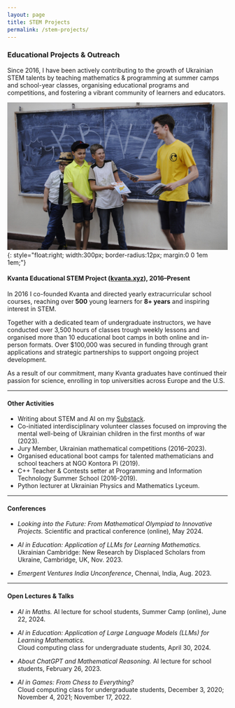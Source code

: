 ```yaml
---
layout: page
title: STEM Projects
permalink: /stem-projects/
---
```


<link rel="stylesheet" href="{{ '/assets/css/custom.css' | relative_url }}">

### Educational Projects & Outreach

Since 2016, I have been actively contributing to the growth of Ukrainian STEM talents by teaching mathematics & programming at summer camps and school-year classes, organising educational programs and competitions, and fostering a vibrant community of learners and educators.


![Kvanta](/images/kvanta.jpg){: style="float:right; width:300px; border-radius:12px; margin:0 0 1em 1em;"}

#### Kvanta Educational STEM Project ([kvanta.xyz](https://kvanta.xyz)), 2016–Present  
In 2016 I co-founded Kvanta and directed yearly extracurricular school courses, reaching over **500** young learners for **8+ years** and inspiring interest in STEM. 

Together with a dedicated team of undergraduate instructors, we have conducted over 3,500 hours of classes trough weekly lessons and organised more than 10 educational boot camps in both online and in-person formats. Over $100,000 was secured in funding through grant applications and strategic partnerships to support ongoing project development.

As a result of our commitment, many Kvanta graduates have continued their passion for science, enrolling in top universities across Europe and the U.S.

---

#### Other Activities
- Writing about STEM and AI on my [Substack](https://substack.com/@andynik).
- Co-initiated interdisciplinary volunteer classes focused on improving the mental well-being of Ukrainian children in the first months of war (2023).
- Jury Member, Ukrainian mathematical competitions (2016–2023).
- Organised educational boot camps for talented mathematicians and school teachers at NGO Kontora Pi (2019).
- C++ Teacher & Contests setter at Programming and Information Technology Summer School (2016-2019).
- Python lecturer at Ukrainian Physics and Mathematics Lyceum.

---

#### Conferences

- _Looking into the Future: From Mathematical Olympiad to Innovative Projects._ Scientific and practical conference (online), May 2024.

- _AI in Education: Application of LLMs for Learning Mathematics._  
  Ukrainian Cambridge: New Research by Displaced Scholars from Ukraine, Cambridge, UK, Nov. 2023.

- _Emergent Ventures India Unconference_, Chennai, India, Aug. 2023.

---

#### Open Lectures & Talks

- _AI in Maths._ AI lecture for school students, Summer Camp (online), June 22, 2024.

- _AI in Education: Application of Large Language Models (LLMs) for Learning Mathematics._  
  Cloud computing class for undergraduate students, April 30, 2024.

- _About ChatGPT and Mathematical Reasoning._ AI lecture for school students, February 26, 2023.

- _AI in Games: From Chess to Everything?_  
  Cloud computing class for undergraduate students, December 3, 2020; November 4, 2021; November 17, 2022.
